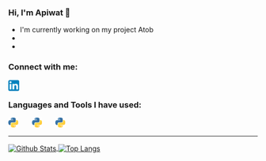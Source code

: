 ### Hi, I'm Apiwat 🙌

- I'm currently working on my project Atob
-
-

### Connect with me:

[<img align="left" alt="LinkedIn" width="22px" src="https://raw.githubusercontent.com/apiwatc/apiwatc/master/assets/linkedin.svg" />](https://www.linkedin.com/in/achuaphan/)

<br />

### Languages and Tools I have used:

<img height="20" src="https://raw.githubusercontent.com/apiwatc/apiwatc/master/assets/Python.png">
<!-- <code><img height="20" src="https://raw.githubusercontent.com/apiwatc/apiwatc/master/assets/python.svg"></code> -->
&nbsp;&nbsp;&nbsp;&nbsp;&nbsp;
<img height="20" src="https://raw.githubusercontent.com/apiwatc/apiwatc/master/assets/Python.png">
&nbsp;&nbsp;&nbsp;&nbsp;&nbsp;
<img height="20" src="https://raw.githubusercontent.com/apiwatc/apiwatc/master/assets/Python.png">

<!-- <code><img height="20" src="https://raw.githubusercontent.com/apiwatc/apiwatc/master/assets/javascript.svg"></code>
&nbsp;&nbsp;&nbsp;&nbsp;&nbsp;
<code><img height="20" src="https://raw.githubusercontent.com/apiwatc/apiwatc/master/assets/flask.svg"></code>
&nbsp;&nbsp;&nbsp;&nbsp;&nbsp;
<code><img height="20" src="https://raw.githubusercontent.com/apiwatc/apiwatc/master/assets/django.svg"></code>
&nbsp;&nbsp;&nbsp;&nbsp;&nbsp;
<code><img height="20" src="https://raw.githubusercontent.com/apiwatc/apiwatc/master/assets/node.svg"></code>
&nbsp;&nbsp;&nbsp;&nbsp;&nbsp;
<code><img height="20" src="https://raw.githubusercontent.com/apiwatc/apiwatc/master/assets/react.svg"></code> -->
<br />

---

<a href="">
  <img align="center" src="https://github-readme-stats.vercel.app/api?username=apiwatc&count_private=true&show_icons=true&theme=dracula&hide=stars" alt="Github Stats" />
</a>
<a href="">
  <img align="center" src="https://github-readme-stats.vercel.app/api/top-langs?username=apiwatc&theme=dracula&layout=compact" alt="Top Langs" />
</a>
